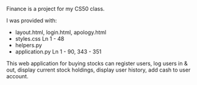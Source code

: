 Finance is a project for my CS50 class.

I was provided with:
-   layout.html, login.html, apology.html
-   styles.css Ln 1 - 48
-   helpers.py
-   application.py Ln 1 - 90, 343 - 351

This web application for buying stocks can register users, log users in & out, display current stock holdings, display user history, add cash to user account.